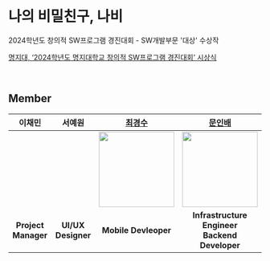 # 나의 비밀친구, 나비
2024학년도 창의적 SW프로그램 경진대회 - SW개발부문 '대상' 수상작

[명지대, ‘2024학년도 명지대학교 창의적 SW프로그램 경진대회’ 시상식](https://news.unn.net/news/articleView.html?idxno=569851)

<br/>

## Member
|이채민|서예원|[최경수](https://github.com/choikyungsoo)|[문인배](https://github.com/MoonInbae)|[김남훈](https://github.com/zoid79)|
|:---:|:---:|:---:|:---:|:---:|
|||<img src="https://github.com/choikyungsoo.png" width="150" height="150" >|<img src="https://github.com/MoonInbae.png" width="150" height="150" >|<img src="https://github.com/zoid79.png" width="150" height="150" >|
| **Project Manager** | **UI/UX Designer** | **Mobile Devleoper** | **Infrastructure Engineer <br> Backend Developer** | **AI Developer** |
